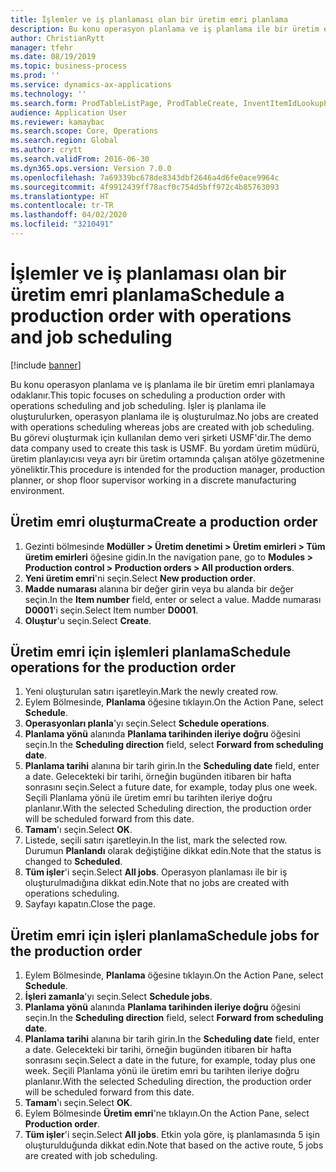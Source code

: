 ```yaml
---
title: İşlemler ve iş planlaması olan bir üretim emri planlama
description: Bu konu operasyon planlama ve iş planlama ile bir üretim emri planlamaya odaklanır.
author: ChristianRytt
manager: tfehr
ms.date: 08/19/2019
ms.topic: business-process
ms.prod: ''
ms.service: dynamics-ax-applications
ms.technology: ''
ms.search.form: ProdTableListPage, ProdTableCreate, InventItemIdLookupPurchase, ProdSchedule, ProdTable, ProdRouteJob
audience: Application User
ms.reviewer: kamaybac
ms.search.scope: Core, Operations
ms.search.region: Global
ms.author: crytt
ms.search.validFrom: 2016-06-30
ms.dyn365.ops.version: Version 7.0.0
ms.openlocfilehash: 7a69339bc678de8343dbf2646a4d6fe0ace9964c
ms.sourcegitcommit: 4f9912439ff78acf0c754d5bff972c4b85763093
ms.translationtype: HT
ms.contentlocale: tr-TR
ms.lasthandoff: 04/02/2020
ms.locfileid: "3210491"
---
```

# <a name="schedule-a-production-order-with-operations-and-job-scheduling"></a><span data-ttu-id="cb88e-103">İşlemler ve iş planlaması olan bir üretim emri planlama</span><span class="sxs-lookup"><span data-stu-id="cb88e-103">Schedule a production order with operations and job scheduling</span></span>

[!include [banner](../../includes/banner.md)]

<span data-ttu-id="cb88e-104">Bu konu operasyon planlama ve iş planlama ile bir üretim emri planlamaya odaklanır.</span><span class="sxs-lookup"><span data-stu-id="cb88e-104">This topic focuses on scheduling a production order with operations scheduling and job scheduling.</span></span> <span data-ttu-id="cb88e-105">İşler iş planlama ile oluşturulurken, operasyon planlama ile iş oluşturulmaz.</span><span class="sxs-lookup"><span data-stu-id="cb88e-105">No jobs are created with operations scheduling whereas jobs are created with job scheduling.</span></span> <span data-ttu-id="cb88e-106">Bu görevi oluşturmak için kullanılan demo veri şirketi USMF'dir.</span><span class="sxs-lookup"><span data-stu-id="cb88e-106">The demo data company used to create this task is USMF.</span></span> <span data-ttu-id="cb88e-107">Bu yordam üretim müdürü, üretim planlayıcısı veya ayrı bir üretim ortamında çalışan atölye gözetmenine yöneliktir.</span><span class="sxs-lookup"><span data-stu-id="cb88e-107">This procedure is intended for the production manager, production planner, or shop floor supervisor working in a discrete manufacturing environment.</span></span>


## <a name="create-a-production-order"></a><span data-ttu-id="cb88e-108">Üretim emri oluşturma</span><span class="sxs-lookup"><span data-stu-id="cb88e-108">Create a production order</span></span>
1. <span data-ttu-id="cb88e-109">Gezinti bölmesinde **Modüller > Üretim denetimi > Üretim emirleri > Tüm üretim emirleri** öğesine gidin.</span><span class="sxs-lookup"><span data-stu-id="cb88e-109">In the navigation pane, go to **Modules > Production control > Production orders > All production orders**.</span></span>
2. <span data-ttu-id="cb88e-110">**Yeni üretim emri**'ni seçin.</span><span class="sxs-lookup"><span data-stu-id="cb88e-110">Select **New production order**.</span></span>
3. <span data-ttu-id="cb88e-111">**Madde numarası** alanına bir değer girin veya bu alanda bir değer seçin.</span><span class="sxs-lookup"><span data-stu-id="cb88e-111">In the **Item number** field, enter or select a value.</span></span> <span data-ttu-id="cb88e-112">Madde numarası **D0001**'i seçin.</span><span class="sxs-lookup"><span data-stu-id="cb88e-112">Select Item number **D0001**.</span></span>  
4. <span data-ttu-id="cb88e-113">**Oluştur**'u seçin.</span><span class="sxs-lookup"><span data-stu-id="cb88e-113">Select **Create**.</span></span>

## <a name="schedule-operations-for-the-production-order"></a><span data-ttu-id="cb88e-114">Üretim emri için işlemleri planlama</span><span class="sxs-lookup"><span data-stu-id="cb88e-114">Schedule operations for the production order</span></span>
1. <span data-ttu-id="cb88e-115">Yeni oluşturulan satırı işaretleyin.</span><span class="sxs-lookup"><span data-stu-id="cb88e-115">Mark the newly created row.</span></span>      
2. <span data-ttu-id="cb88e-116">Eylem Bölmesinde, **Planlama** öğesine tıklayın.</span><span class="sxs-lookup"><span data-stu-id="cb88e-116">On the Action Pane, select **Schedule**.</span></span>
3. <span data-ttu-id="cb88e-117">**Operasyonları planla**'yı seçin.</span><span class="sxs-lookup"><span data-stu-id="cb88e-117">Select **Schedule operations**.</span></span>
4. <span data-ttu-id="cb88e-118">**Planlama yönü** alanında **Planlama tarihinden ileriye doğru** öğesini seçin.</span><span class="sxs-lookup"><span data-stu-id="cb88e-118">In the **Scheduling direction** field, select **Forward from scheduling date**.</span></span>
5. <span data-ttu-id="cb88e-119">**Planlama tarihi** alanına bir tarih girin.</span><span class="sxs-lookup"><span data-stu-id="cb88e-119">In the **Scheduling date** field, enter a date.</span></span> <span data-ttu-id="cb88e-120">Gelecekteki bir tarihi, örneğin bugünden itibaren bir hafta sonrasını seçin.</span><span class="sxs-lookup"><span data-stu-id="cb88e-120">Select a future date, for example, today plus one week.</span></span> <span data-ttu-id="cb88e-121">Seçili Planlama yönü ile üretim emri bu tarihten ileriye doğru planlanır.</span><span class="sxs-lookup"><span data-stu-id="cb88e-121">With the selected Scheduling direction, the production order will be scheduled forward from this date.</span></span>  
6. <span data-ttu-id="cb88e-122">**Tamam**'ı seçin.</span><span class="sxs-lookup"><span data-stu-id="cb88e-122">Select **OK**.</span></span>
7. <span data-ttu-id="cb88e-123">Listede, seçili satırı işaretleyin.</span><span class="sxs-lookup"><span data-stu-id="cb88e-123">In the list, mark the selected row.</span></span> <span data-ttu-id="cb88e-124">Durumun **Planlandı** olarak değiştiğine dikkat edin.</span><span class="sxs-lookup"><span data-stu-id="cb88e-124">Note that the status is changed to **Scheduled**.</span></span> 
8. <span data-ttu-id="cb88e-125">**Tüm işler**'i seçin.</span><span class="sxs-lookup"><span data-stu-id="cb88e-125">Select **All jobs**.</span></span> <span data-ttu-id="cb88e-126">Operasyon planlaması ile bir iş oluşturulmadığına dikkat edin.</span><span class="sxs-lookup"><span data-stu-id="cb88e-126">Note that no jobs are created with operations scheduling.</span></span>  
9. <span data-ttu-id="cb88e-127">Sayfayı kapatın.</span><span class="sxs-lookup"><span data-stu-id="cb88e-127">Close the page.</span></span>

## <a name="schedule-jobs-for-the-production-order"></a><span data-ttu-id="cb88e-128">Üretim emri için işleri planlama</span><span class="sxs-lookup"><span data-stu-id="cb88e-128">Schedule jobs for the production order</span></span>
1. <span data-ttu-id="cb88e-129">Eylem Bölmesinde, **Planlama** öğesine tıklayın.</span><span class="sxs-lookup"><span data-stu-id="cb88e-129">On the Action Pane, select **Schedule**.</span></span>
2. <span data-ttu-id="cb88e-130">**İşleri zamanla**'yı seçin.</span><span class="sxs-lookup"><span data-stu-id="cb88e-130">Select **Schedule jobs**.</span></span>
3. <span data-ttu-id="cb88e-131">**Planlama yönü** alanında **Planlama tarihinden ileriye doğru** öğesini seçin.</span><span class="sxs-lookup"><span data-stu-id="cb88e-131">In the **Scheduling direction** field, select **Forward from scheduling date**.</span></span>
4. <span data-ttu-id="cb88e-132">**Planlama tarihi** alanına bir tarih girin.</span><span class="sxs-lookup"><span data-stu-id="cb88e-132">In the **Scheduling date** field, enter a date.</span></span> <span data-ttu-id="cb88e-133">Gelecekteki bir tarihi, örneğin bugünden itibaren bir hafta sonrasını seçin.</span><span class="sxs-lookup"><span data-stu-id="cb88e-133">Select a date in the future, for example, today plus one week.</span></span> <span data-ttu-id="cb88e-134">Seçili Planlama yönü ile üretim emri bu tarihten ileriye doğru planlanır.</span><span class="sxs-lookup"><span data-stu-id="cb88e-134">With the selected Scheduling direction, the production order will be scheduled forward from this date.</span></span>  
5. <span data-ttu-id="cb88e-135">**Tamam**'ı seçin.</span><span class="sxs-lookup"><span data-stu-id="cb88e-135">Select **OK**.</span></span>
6. <span data-ttu-id="cb88e-136">Eylem Bölmesinde **Üretim emri**'ne tıklayın.</span><span class="sxs-lookup"><span data-stu-id="cb88e-136">On the Action Pane, select **Production order**.</span></span>
7. <span data-ttu-id="cb88e-137">**Tüm işler**'i seçin.</span><span class="sxs-lookup"><span data-stu-id="cb88e-137">Select **All jobs**.</span></span> <span data-ttu-id="cb88e-138">Etkin yola göre, iş planlamasında 5 işin oluşturulduğunda dikkat edin.</span><span class="sxs-lookup"><span data-stu-id="cb88e-138">Note that based on the active route, 5 jobs are created with job scheduling.</span></span>  

